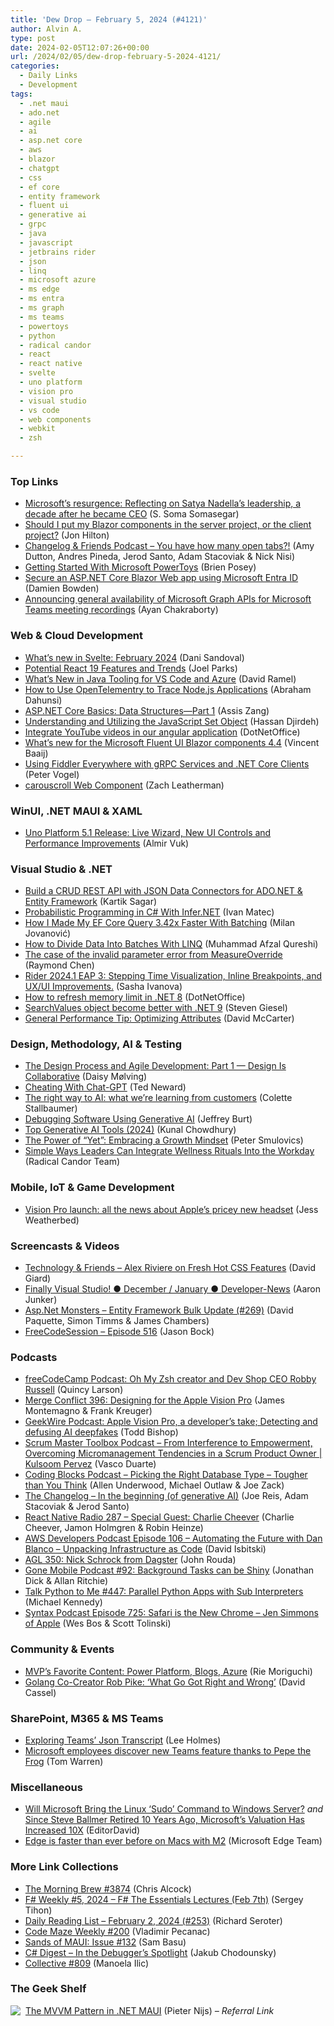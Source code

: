 ```yaml
---
title: 'Dew Drop – February 5, 2024 (#4121)'
author: Alvin A.
type: post
date: 2024-02-05T12:07:26+00:00
url: /2024/02/05/dew-drop-february-5-2024-4121/
categories:
  - Daily Links
  - Development
tags:
  - .net maui
  - ado.net
  - agile
  - ai
  - asp.net core
  - aws
  - blazor
  - chatgpt
  - css
  - ef core
  - entity framework
  - fluent ui
  - generative ai
  - grpc
  - java
  - javascript
  - jetbrains rider
  - json
  - linq
  - microsoft azure
  - ms edge
  - ms entra
  - ms graph
  - ms teams
  - powertoys
  - python
  - radical candor
  - react
  - react native
  - svelte
  - uno platform
  - vision pro
  - visual studio
  - vs code
  - web components
  - webkit
  - zsh

---
```

### <a name="top"></a>Top Links

  * <a href="https://www.geekwire.com/2024/microsofts-resurgence-reflecting-on-satya-nadellas-leadership-a-decade-after-he-became-ceo/" target="_blank" rel="noopener">Microsoft’s resurgence: Reflecting on Satya Nadella’s leadership, a decade after he became CEO</a> (S. Soma Somasegar)
  * <a href="https://jonhilton.net/client-or-server-project-for-components/" target="_blank" rel="noopener">Should I put my Blazor components in the server project, or the client project?</a> (Jon Hilton)
  * <a href="https://changelog.com/friends/29" target="_blank" rel="noopener">Changelog & Friends Podcast &#8211; You have how many open tabs?!</a> (Amy Dutton, Andres Pineda, Jerod Santo, Adam Stacoviak & Nick Nisi)
  * <a href="https://www.itprotoday.com/windows-11/getting-started-microsoft-powertoys" target="_blank" rel="noopener">Getting Started With Microsoft PowerToys</a> (Brien Posey)
  * <a href="https://damienbod.com/2024/02/05/secure-an-asp-net-core-blazor-web-app-using-microsoft-entra-id/" target="_blank" rel="noopener">Secure an ASP.NET Core Blazor Web app using Microsoft Entra ID</a> (Damien Bowden)
  * <a href="https://devblogs.microsoft.com/microsoft365dev/announcing-general-availability-of-microsoft-graph-apis-for-microsoft-teams-meeting-recordings/" target="_blank" rel="noopener">Announcing general availability of Microsoft Graph APIs for Microsoft Teams meeting recordings</a> (Ayan Chakraborty)



### <a name="web"></a>Web & Cloud Development

  * <a href="https://svelte.dev/blog/whats-new-in-svelte-february-2024" target="_blank" rel="noopener">What&#8217;s new in Svelte: February 2024</a> (Dani Sandoval)
  * <a href="https://developer.mescius.com/blogs/potential-react-19-features-and-trends" target="_blank" rel="noopener">Potential React 19 Features and Trends</a> (Joel Parks)
  * <a href="https://visualstudiomagazine.com/articles/2024/02/02/java-updates.aspx" target="_blank" rel="noopener">What&#8217;s New in Java Tooling for VS Code and Azure</a> (David Ramel)
  * <a href="https://www.freecodecamp.org/news/how-to-use-opentelementry-to-trace-node-js-applications/" target="_blank" rel="noopener">How to Use OpenTelementry to Trace Node.js Applications</a> (Abraham Dahunsi)
  * <a href="https://www.telerik.com/blogs/aspnet-core-basics-data-structures-part-1" target="_blank" rel="noopener">ASP.NET Core Basics: Data Structures—Part 1</a> (Assis Zang)
  * <a href="https://www.telerik.com/blogs/understanding-utilizing-javascript-set-object" target="_blank" rel="noopener">Understanding and Utilizing the JavaScript Set Object</a> (Hassan Djirdeh)
  * <a href="https://www.dotnetoffice.com/2024/02/integrate-youtube-videos-in-our-angular.html" target="_blank" rel="noopener">Integrate YouTube videos in our angular application</a> (DotNetOffice)
  * <a href="https://baaijte.net/blog/microsoft-fluentui-aspnetcore.components-4.4/" target="_blank" rel="noopener">What&#8217;s new for the Microsoft Fluent UI Blazor components 4.4</a> (Vincent Baaij)
  * <a href="https://www.telerik.com/blogs/using-fiddler-everywhere-grpc-services-net-core-clients" target="_blank" rel="noopener">Using Fiddler Everywhere with gRPC Services and .NET Core Clients</a> (Peter Vogel)
  * <a href="https://www.zachleat.com/web/carouscroll/" target="_blank" rel="noopener">carouscroll Web Component</a> (Zach Leatherman)



### <a name="silverlight"></a>WinUI, .NET MAUI & XAML

  * <a href="https://www.infoq.com/news/2024/02/uno-platform-5-1-release/?utm_campaign=infoq_content&utm_source=infoq&utm_medium=feed&utm_term=global" target="_blank" rel="noopener">Uno Platform 5.1 Release: Live Wizard, New UI Controls and Performance Improvements</a> (Almir Vuk)



### <a name="dotnet"></a>Visual Studio & .NET

  * <a href="https://developer.mescius.com/blogs/build-crud-rest-api-with-json-data-connectors-for-ado-net-entity-framework" target="_blank" rel="noopener">Build a CRUD REST API with JSON Data Connectors for ADO.NET & Entity Framework</a> (Kartik Sagar)
  * <a href="https://code-maze.com/csharp-machine-learning-probabilistic-programming-with-infer-net/" target="_blank" rel="noopener">Probabilistic Programming in C# With Infer.NET</a> (Ivan Matec)
  * <a href="https://www.milanjovanovic.tech/blog/how-i-made-my-efcore-query-faster-with-batching" target="_blank" rel="noopener">How I Made My EF Core Query 3.42x Faster With Batching</a> (Milan Jovanović)
  * <a href="https://code-maze.com/csharp-how-to-divide-data-into-batches-with-linq/" target="_blank" rel="noopener">How to Divide Data Into Batches With LINQ</a> (Muhammad Afzal Qureshi)
  * <a href="https://devblogs.microsoft.com/oldnewthing/20240202-00/?p=109352" target="_blank" rel="noopener">The case of the invalid parameter error from Measure&shy;Override</a> (Raymond Chen)
  * <a href="https://blog.jetbrains.com/dotnet/2024/02/02/rider-2024-1-eap-3/" target="_blank" rel="noopener">Rider 2024.1 EAP 3: Stepping Time Visualization, Inline Breakpoints, and UX/UI Improvements.</a> (Sasha Ivanova)
  * <a href="https://www.dotnetoffice.com/2024/02/how-to-refresh-memory-limit-in-net-8.html" target="_blank" rel="noopener">How to refresh memory limit in .NET 8</a> (DotNetOffice)
  * <a href="https://steven-giesel.com/blogPost/080c8f82-f376-489f-a304-72d419978294" target="_blank" rel="noopener">SearchValues object become better with .NET 9</a> (Steven Giesel)
  * <a href="https://dotnettips.wordpress.com/2024/02/05/general-performance-tips-for-microsoft-net-optimizing-attributes/" target="_blank" rel="noopener">General Performance Tip: Optimizing Attributes</a> (David McCarter)



### <a name="design"></a>Design, Methodology, AI & Testing

  * <a href="https://8thlight.com/insights/the-design-process-and-agile-development" target="_blank" rel="noopener">The Design Process and Agile Development: Part 1 — Design Is Collaborative</a> (Daisy Mølving)
  * <a href="http://blogs.newardassociates.com/blog/2024/cheating-with-gpt.html" target="_blank" rel="noopener">Cheating With Chat-GPT</a> (Ted Neward)
  * <a href="https://www.microsoft.com/en-us/microsoft-365/blog/2024/01/31/the-right-way-to-ai-what-were-learning-from-customers/" target="_blank" rel="noopener">The right way to AI: what we’re learning from customers</a> (Colette Stallbaumer)
  * <a href="https://thenewstack.io/debugging-software-using-generative-ai/" target="_blank" rel="noopener">Debugging Software Using Generative AI</a> (Jeffrey Burt)
  * <a href="https://www.kunal-chowdhury.com/2024/02/top-generative-ai-tools.html" target="_blank" rel="noopener">Top Generative AI Tools (2024)</a> (Kunal Chowdhury)
  * <a href="https://dotneteers.net/the-power-of-yet-embracing-a-growth-mindset/" target="_blank" rel="noopener">The Power of “Yet”: Embracing a Growth Mindset</a> (Peter Smulovics)
  * <a href="https://www.radicalcandor.com/blog/workplace-well-being/" target="_blank" rel="noopener">Simple Ways Leaders Can Integrate Wellness Rituals Into the Workday</a> (Radical Candor Team)



### <a name="mobile"></a>Mobile, IoT & Game Development

  * <a href="https://www.theverge.com/24059284/apple-vision-pro-launch-day-news" target="_blank" rel="noopener">Vision Pro launch: all the news about Apple’s pricey new headset</a> (Jess Weatherbed)



### <a name="videos"></a>Screencasts & Videos

  * <a href="https://davidgiard.com/alex-riviere-on-fresh-hot-css-features" target="_blank" rel="noopener">Technology & Friends &#8211; Alex Riviere on Fresh Hot CSS Features</a> (David Giard)
  * <a href="http://www.youtube.com/watch?v=BdaxUARvuEE" target="_blank" rel="noopener">Finally Visual Studio! ● December / January ● Developer-News</a> (Aaron Junker)
  * <a href="http://www.youtube.com/watch?v=9JENonDaaYA" target="_blank" rel="noopener">Asp.Net Monsters &#8211; Entity Framework Bulk Update (#269)</a> (David Paquette, Simon Timms & James Chambers)
  * <a href="http://www.youtube.com/watch?v=0L9i4g_O3Nc" target="_blank" rel="noopener">FreeCodeSession &#8211; Episode 516</a> (Jason Bock)



### <a name="podcasts"></a>Podcasts

  * <a href="https://www.freecodecamp.org/news/podcast-oh-my-zsh-creator-and-ceo-robby-russell/" target="_blank" rel="noopener">freeCodeCamp Podcast: Oh My Zsh creator and Dev Shop CEO Robby Russell</a> (Quincy Larson)
  * <a href="http://www.mergeconflict.fm/396" target="_blank" rel="noopener">Merge Conflict 396: Designing for the Apple Vision Pro</a> (James Montemagno & Frank Kreuger)
  * <a href="https://www.geekwire.com/2024/geekwire-podcast-apple-vision-pro-a-developers-take-plus-detecting-and-defusing-ai-deepfakes/" target="_blank" rel="noopener">GeekWire Podcast: Apple Vision Pro, a developer’s take; Detecting and defusing AI deepfakes</a> (Todd Bishop)
  * <a href="https://scrummastertoolbox.libsyn.com/from-interference-to-empowerment-overcoming-micromanagement-tendencies-in-a-scrum-product-owner-kulsoom-pervez" target="_blank" rel="noopener">Scrum Master Toolbox Podcast &#8211; From Interference to Empowerment, Overcoming Micromanagement Tendencies in a Scrum Product Owner | Kulsoom Pervez</a> (Vasco Duarte)
  * <a href="https://www.codingblocks.net/podcast/picking-the-right-database-type-tougher-than-you-think/" target="_blank" rel="noopener">Coding Blocks Podcast &#8211; Picking the Right Database Type – Tougher than You Think</a> (Allen Underwood, Michael Outlaw & Joe Zack)
  * <a href="https://changelog.com/podcast/576" target="_blank" rel="noopener">The Changelog &#8211; In the beginning (of generative AI)</a> (Joe Reis, Adam Stacoviak & Jerod Santo)
  * <a href="https://www.reactnativeradio.com/" target="_blank" rel="noopener">React Native Radio 287 &#8211; Special Guest: Charlie Cheever</a> (Charlie Cheever, Jamon Holmgren & Robin Heinze)
  * <a href="https://soundcloud.com/awsdevelopers/episode-106-infrastructure-a-code-updates-with-dan-blanco" target="_blank" rel="noopener">AWS Developers Podcast Episode 106 – Automating the Future with Dan Blanco &#8211; Unpacking Infrastructure as Code</a> (David Isbitski)
  * <a href="https://www.ageekleader.com/agl-350-nick-schrock-from-dagster/" target="_blank" rel="noopener">AGL 350: Nick Schrock from Dagster</a> (John Rouda)
  * <a href="https://www.gonemobile.io/92" target="_blank" rel="noopener">Gone Mobile Podcast #92: Background Tasks can be Shiny</a> (Jonathan Dick & Allan Ritchie)
  * <a href="https://talkpython.fm/episodes/show/447/parallel-python-apps-with-sub-interpreters" target="_blank" rel="noopener">Talk Python to Me #447: Parallel Python Apps with Sub Interpreters</a> (Michael Kennedy)
  * <a href="https://syntax.fm/725" target="_blank" rel="noopener">Syntax Podcast Episode 725: Safari is the New Chrome &#8211; Jen Simmons of Apple</a> (Wes Bos & Scott Tolinski)



### <a name="events"></a>Community & Events

  * <a href="https://techcommunity.microsoft.com/t5/microsoft-mvp-communities-blog/mvp-s-favorite-content-power-platform-blogs-azure/ba-p/4046739" target="_blank" rel="noopener">MVP’s Favorite Content: Power Platform, Blogs, Azure</a> (Rie Moriguchi)
  * <a href="https://thenewstack.io/golang-co-creator-rob-pike-what-go-got-right-and-wrong/" target="_blank" rel="noopener">Golang Co-Creator Rob Pike: ‘What Go Got Right and Wrong’</a> (David Cassel)



### <a name="sp"></a>SharePoint, M365 & MS Teams

  * <a href="https://www.leeholmes.com/exploring-teams-json-transcript/" target="_blank" rel="noopener">Exploring Teams&#8217; Json Transcript</a> (Lee Holmes)
  * <a href="https://www.theverge.com/2024/2/2/24058980/microsoft-teams-custom-emoji-pepe-the-frog" target="_blank" rel="noopener">Microsoft employees discover new Teams feature thanks to Pepe the Frog</a> (Tom Warren)



### <a name="misc"></a>Miscellaneous

  * <a href="https://tech.slashdot.org/story/24/02/05/0130247/will-microsoft-bring-the-linux-sudo-command-to-windows-server?utm_source=rss1.0mainlinkanon&utm_medium=feed" target="_blank" rel="noopener">Will Microsoft Bring the Linux &#8216;Sudo&#8217; Command to Windows Server?</a> _and_ <a href="https://slashdot.org/story/24/02/05/0646225/since-steve-ballmer-retired-10-years-ago-microsofts-valuation-has-increased-10x?utm_source=rss1.0mainlinkanon&utm_medium=feed" target="_blank" rel="noopener">Since Steve Ballmer Retired 10 Years Ago, Microsoft&#8217;s Valuation Has Increased 10X</a> (EditorDavid)
  * <a href="https://blogs.windows.com/blog/2024/02/02/edge-is-faster-than-ever-before-on-macs-with-m2/" target="_blank" rel="noopener">Edge is faster than ever before on Macs with M2</a> (Microsoft Edge Team)



### <a name="links"></a>More Link Collections

  * <a href="https://blog.cwa.me.uk/2024/02/05/the-morning-brew-3874/" target="_blank" rel="noopener">The Morning Brew #3874</a> (Chris Alcock)
  * <a href="https://sergeytihon.com/2024/02/02/f-weekly-5-2024-f-the-essentials-lectures-feb-7th/" target="_blank" rel="noopener">F# Weekly #5, 2024 – F# The Essentials Lectures (Feb 7th)</a> (Sergey Tihon)
  * <a href="https://seroter.com/2024/02/02/daily-reading-list-february-2-2024-253/" target="_blank" rel="noopener">Daily Reading List – February 2, 2024 (#253)</a> (Richard Seroter)
  * <a href="https://code-maze.com/code-maze-weekly-200/" target="_blank" rel="noopener">Code Maze Weekly #200</a> (Vladimir Pecanac)
  * <a href="https://www.telerik.com/blogs/sands-maui-issue-132" target="_blank" rel="noopener">Sands of MAUI: Issue #132</a> (Sam Basu)
  * <a href="https://newsletter.csharpdigest.net/p/debuggers-spotlight" target="_blank" rel="noopener">C# Digest &#8211; In the Debugger&#8217;s Spotlight</a> (Jakub Chodounsky)
  * <a href="https://tympanus.net/codrops/collective/collective-809/" target="_blank" rel="noopener">Collective #809</a> (Manoela Ilic)



### <a name="shelf"></a>The Geek Shelf

<a href="https://www.amazon.com/dp/1805125001/?tag=amavin-20" target="_blank" rel="noopener"><img decoding="async" align="left" style="margin: 0px 4px 0px 0px; border: 0px currentcolor; border-image: none; float: left; display: inline; background-image: none;" src="https://m.media-amazon.com/images/I/51BJZ6R+edL._SS135_.jpg" border="0" /></a>&nbsp;<a href="https://www.amazon.com/dp/1805125001/?tag=amavin-20" target="_blank" rel="noopener">The MVVM Pattern in .NET MAUI</a> (Pieter Nijs) _&#8211; Referral Link_